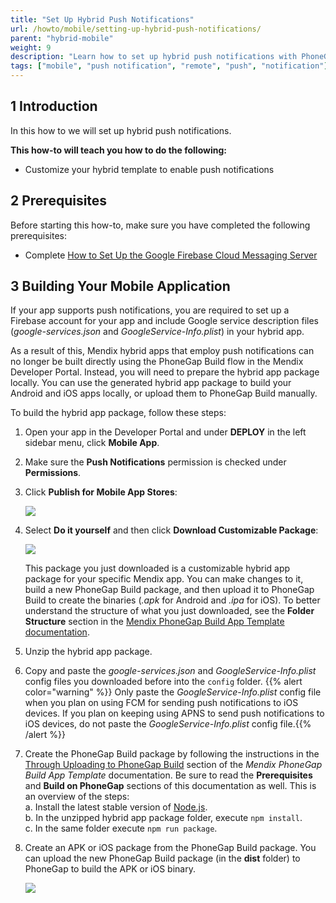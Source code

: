 ```yaml
---
title: "Set Up Hybrid Push Notifications"
url: /howto/mobile/setting-up-hybrid-push-notifications/
parent: "hybrid-mobile"
weight: 9
description: "Learn how to set up hybrid push notifications with PhoneGap Build."
tags: ["mobile", "push notification", "remote", "push", "notification"]
---
```


## 1 Introduction

In this how to we will set up hybrid push notifications.

**This how-to will teach you how to do the following:**

* Customize your hybrid template to enable push notifications

## 2 Prerequisites

Before starting this how-to, make sure you have completed the following prerequisites:

* Complete [How to Set Up the Google Firebase Cloud Messaging Server](/howto/mobile/setting-up-google-firebase-cloud-messaging-server/)

## 3 Building Your Mobile Application

If your app supports push notifications, you are required to set up a Firebase account for your app and include Google service description files (*google-services.json* and *GoogleService-Info.plist*) in your hybrid app.

As a result of this, Mendix hybrid apps that employ push notifications can no longer be built directly using the PhoneGap Build flow in the Mendix Developer Portal. Instead, you will need to prepare the hybrid app package locally. You can use the generated hybrid app package to build your Android and iOS apps locally, or upload them to PhoneGap Build manually.

To build the hybrid app package, follow these steps:

1.  Open your app in the Developer Portal and under **DEPLOY** in the left sidebar menu, click **Mobile App**.
2.  Make sure the **Push Notifications** permission is checked under **Permissions**.
3.  Click **Publish for Mobile App Stores**:

    ![](/attachments/howto/mobile/hybrid-mobile/setting-up-hybrid-push-notifications/download-hybrid-app-package-step1.png)
    
4.  Select **Do it yourself** and then click **Download Customizable Package**:

    ![](/attachments/howto/mobile/hybrid-mobile/setting-up-hybrid-push-notifications/download-hybrid-app-package-step2.png)

    This package you just downloaded is a customizable hybrid app package for your specific Mendix app. You can make changes to it, build a new PhoneGap Build package, and then upload it to PhoneGap Build to create the binaries (*.apk* for Android and *.ipa* for iOS). To better understand the structure of what you just downloaded, see the **Folder Structure** section in the [Mendix PhoneGap Build App Template documentation](https://github.com/mendix/hybrid-app-template#folder-structure).

5.  Unzip the hybrid app package.
6.  Copy and paste the *google-services.json* and *GoogleService-Info.plist* config files you downloaded before into the `config` folder.
    {{% alert color="warning" %}} Only paste the *GoogleService-Info.plist* config file when you plan on using FCM for sending push notifications to iOS devices. If you plan on keeping using APNS to send push notifications to iOS devices, do not paste the *GoogleService-Info.plist* config file.{{% /alert %}}
7.  Create the PhoneGap Build package by following the instructions in the [Through Uploading to PhoneGap Build](https://github.com/mendix/hybrid-app-template#through-uploading-to-phonegap-build) section of the *Mendix PhoneGap Build App Template* documentation. Be sure to read the **Prerequisites** and **Build on PhoneGap** sections of this documentation as well. This is an overview of the steps:<br />
    a. Install the latest stable version of [Node.js](https://nodejs.org/en/download/).<br />
    b. In the unzipped hybrid app package folder, execute `npm install`.<br />
    c. In the same folder execute `npm run package`.<br />
8.  Create an APK or iOS package from the PhoneGap Build package. You can upload the new PhoneGap Build package (in the **dist** folder) to PhoneGap to build the APK or iOS binary.

    ![](/attachments/howto/mobile/hybrid-mobile/setting-up-hybrid-push-notifications/build.phonegap.com.png)